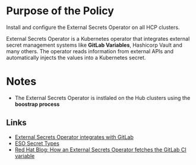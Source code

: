 # Purpose of the Policy

Install and configure the External Secrets Operator on all HCP clusters.

External Secrets Operator is a Kubernetes operator that integrates external secret management systems like **GitLab Variables**, Hashicorp Vault and many others.
The operator reads information from external APIs and automatically injects the values into a Kubernetes secret.

# Notes
- The External Secrets Operator is instlaled on the Hub clusters using the **boostrap process**

## Links
- [External Secrets Operator integrates with GitLab](https://external-secrets.io/latest/provider/gitlab-variables/)
- [ESO Secret Types](https://external-secrets.io/latest/guides/common-k8s-secret-types/)
- [Red Hat Blog: How an External Secrets Operator fetches the GitLab CI variable](https://www.redhat.com/en/blog/how-to-feed-external-secrets-for-kubernetes-applications-with-the-external-secret-operator-and-gitlab-on-red-hat-openshift)
 